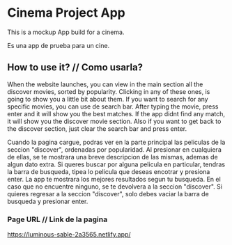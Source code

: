 # Cinema Project App
This is a mockup App build for a cinema. 

Es una app de prueba para un cine.

## How to use it? // Como usarla?

When the website launches, you can view in the main section all the discover movies, sorted by popularity. Clicking in any of these ones, is going to show you a little bit about them. If you want to search for any specific movies, you can use de search bar. After typing the movie, press enter and it will show you the best matches. If the app didnt find any match, it will show you the discover movie section. Also if you want to get back to the discover section, just clear the search bar and press enter. 

Cuando la pagina cargue, podras ver en la parte principal las peliculas de la seccion "discover", ordenadas por popularidad. Al presionar en cualquiera de ellas, se te mostrara una breve descripcion de las mismas, ademas de algun dato extra. Si queres buscar por alguna pelicula en particular, tendras la barra de busqueda, tipea lo pelicula que deseas encotrar y presiona enter. La app te mostrara los mejores resultados segun tu busqueda. En el caso que no encuentre ninguno, se te devolvera a la seccion "discover". Si quieres regresar a la seccion "discover", solo debes vaciar la barra de busqueda y presionar enter. 

### Page URL // Link de la pagina

https://luminous-sable-2a3565.netlify.app/
